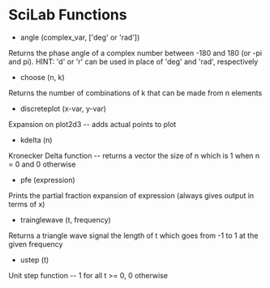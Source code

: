# SciLab Functions
* angle (complex_var, ['deg' or 'rad'])

Returns the phase angle of a complex number between -180 and 180 (or -pi and pi). HINT: 'd' or 'r' can be used in place of 'deg' and 'rad', respectively

* choose (n, k)
 
Returns the number of combinations of k that can be made from n elements

* discreteplot (x-var, y-var)

Expansion on plot2d3 -- adds actual points to plot

* kdelta (n)

Kronecker Delta function -- returns a vector the size of n which is 1 when n = 0 and 0 otherwise

* pfe (expression)
 
Prints the partial fraction expansion of expression (always gives output in terms of x)

* trainglewave (t, frequency)
 
Returns a triangle wave signal the length of t which goes from -1 to 1 at the given frequency

* ustep (t)

Unit step function -- 1 for all t >= 0, 0 otherwise
